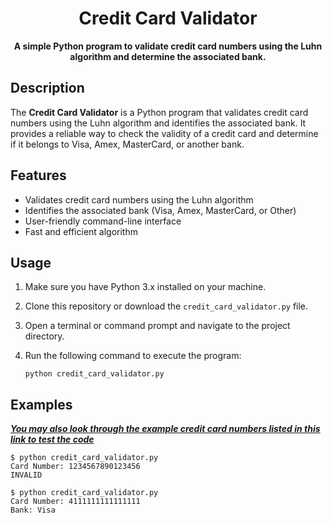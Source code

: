 <div align="center">

# Credit Card Validator


**A simple Python program to validate credit card numbers using the Luhn algorithm and determine the associated bank.**


</div>

## Description

The **Credit Card Validator** is a Python program that validates credit card numbers using the Luhn algorithm and identifies the associated bank. It provides a reliable way to check the validity of a credit card and determine if it belongs to Visa, Amex, MasterCard, or another bank.

## Features

- Validates credit card numbers using the Luhn algorithm
- Identifies the associated bank (Visa, Amex, MasterCard, or Other)
- User-friendly command-line interface
- Fast and efficient algorithm

## Usage

1. Make sure you have Python 3.x installed on your machine.
2. Clone this repository or download the `credit_card_validator.py` file.
3. Open a terminal or command prompt and navigate to the project directory.
4. Run the following command to execute the program:

   ```shell
   python credit_card_validator.py

## Examples 
**[*You may also look through the example credit card numbers listed in this link to test the code*](https://developer.paypal.com/api/nvp-soap/payflow/integration-guide/test-transactions/#standard-test-cards)**

```shell
$ python credit_card_validator.py
Card Number: 1234567890123456
INVALID
```

```shell
$ python credit_card_validator.py
Card Number: 4111111111111111
Bank: Visa
